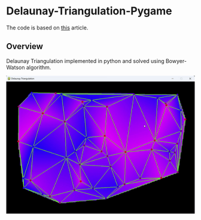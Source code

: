 # Delaunay-Triangulation-Pygame

The code is based on [this](https://gorillasun.de/blog/bowyer-watson-algorithm-for-delaunay-triangulation/) article.

## Overview

Delaunay Triangulation implemented in python and solved using Bowyer-Watson algorithm.

<p align="center">
  <img src="media/Delaunay_Triangulation.gif" alt="Delauny Triangulation Gif" />
</p>